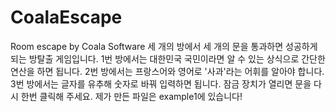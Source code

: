 # CoalaEscape
Room escape by Coala Software
세 개의 방에서 세 개의 문을 통과하면 성공하게 되는 방탈출 게임입니다.
1번 방에서는 대한민국 국민이라면 알 수 있는 상식으로 간단한 연산을 하면 됩니다.
2번 방에서는 프랑스어와 영어로 '사과'라는 어휘를 알아야 합니다.
3번 방에서는 글자를 유추해 숫자로 바꿔 입력하면 됩니다.
잠금 장치가 열리면 문을 다시 한번 클릭해 주세요.
제가 만든 파일은 example1에 있습니다!
